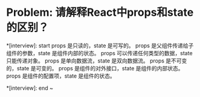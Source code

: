 # Problem: 请解释React中props和state的区别？

*[interview]: start
props 是只读的，state 是可写的。
props 是父组件传递给子组件的参数，state 是组件内部的状态。
props 可以传递任何类型的数据，state 只能传递对象。
props 是单向数据流，state 是双向数据流。
props 是不可变的，state 是可变的。
props 是组件的对外接口，state 是组件的内部状态。
props 是组件的配置项，state 是组件的状态。


*[interview]: end
~